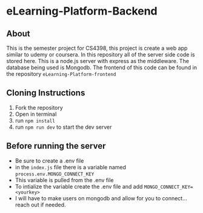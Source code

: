 # eLearning-Platform-Backend

## About 
This is the semester project for CS4398, this project is create a web app similar to udemy or coursera.
In this repository all of the server side code is stored here. This is a node.js server with express as the middleware. The database being used is Mongodb. The frontend of this code can be found in the repository `eLearning-Platform-frontend` 

## Cloning Instructions
1. Fork the repository
2. Open in terminal 
3. run `npm install`
4. run `npm run dev` to start the dev server

## Before running the server 
- Be sure to create a .env file
- in the `index.js` file there is a variable named `process.env.MONGO_CONNECT_KEY`
- This variable is pulled from the .env file 
- To intialize the variable create the .env file and add `MONGO_CONNECT_KEY=<yourkey>`
- I will have to make users on mongodb and allow for you to connect... reach out if needed. 
 